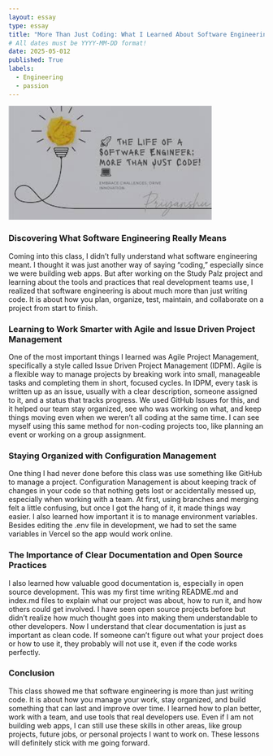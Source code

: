 ```yaml
---
layout: essay
type: essay
title: "More Than Just Coding: What I Learned About Software Engineering"
# All dates must be YYYY-MM-DD format!
date: 2025-05-012
published: True
labels:
  - Engineering
  - passion
---
```


<img width="400px" class="rounded float-start pe-4" src="../img/SoftwareEngineer.jpg">

### Discovering What Software Engineering Really Means

Coming into this class, I didn’t fully understand what software engineering meant. I thought it was just another way of saying “coding,” especially since we were building web apps. But after working on the Study Palz project and learning about the tools and practices that real development teams use, I realized that software engineering is about much more than just writing code. It is about how you plan, organize, test, maintain, and collaborate on a project from start to finish.

### Learning to Work Smarter with Agile and Issue Driven Project Management

One of the most important things I learned was Agile Project Management, specifically a style called Issue Driven Project Management (IDPM). Agile is a flexible way to manage projects by breaking work into small, manageable tasks and completing them in short, focused cycles. In IDPM, every task is written up as an issue, usually with a clear description, someone assigned to it, and a status that tracks progress. We used GitHub Issues for this, and it helped our team stay organized, see who was working on what, and keep things moving even when we weren’t all coding at the same time. I can see myself using this same method for non-coding projects too, like planning an event or working on a group assignment.

### Staying Organized with Configuration Management

One thing I had never done before this class was use something like GitHub to manage a project. Configuration Management is about keeping track of changes in your code so that nothing gets lost or accidentally messed up, especially when working with a team. At first, using branches and merging felt a little confusing, but once I got the hang of it, it made things way easier. I also learned how important it is to manage environment variables. Besides editing the .env file in development, we had to set the same variables in Vercel so the app would work online. 

### The Importance of Clear Documentation and Open Source Practices

I also learned how valuable good documentation is, especially in open source development. This was my first time writing README.md and index.md files to explain what our project was about, how to run it, and how others could get involved. I have seen open source projects before but didn’t realize how much thought goes into making them understandable to other developers. Now I understand that clear documentation is just as important as clean code. If someone can’t figure out what your project does or how to use it, they probably will not use it, even if the code works perfectly.

### Conclusion

This class showed me that software engineering is more than just writing code. It is about how you manage your work, stay organized, and build something that can last and improve over time. I learned how to plan better, work with a team, and use tools that real developers use. Even if I am not building web apps, I can still use these skills in other areas, like group projects, future jobs, or personal projects I want to work on. These lessons will definitely stick with me going forward.
